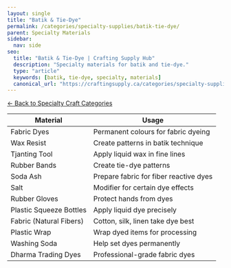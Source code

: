 ```yaml
---
layout: single
title: "Batik & Tie-Dye"
permalink: /categories/specialty-supplies/batik-tie-dye/
parent: Specialty Materials
sidebar:
  nav: side
seo:
  title: "Batik & Tie-Dye | Crafting Supply Hub"
  description: "Specialty materials for batik and tie-dye."
  type: "article"
  keywords: [batik, tie-dye, specialty, materials]
  canonical_url: "https://craftingsupply.ca/categories/specialty-supplies/batik-tie-dye/"
---
```

[← Back to Specialty Craft Categories](/categories/specialty-supplies/)

| Material | Usage |
|----------|-------|
| Fabric Dyes | Permanent colours for fabric dyeing |
| Wax Resist | Create patterns in batik technique |
| Tjanting Tool | Apply liquid wax in fine lines |
| Rubber Bands | Create tie-dye patterns |
| Soda Ash | Prepare fabric for fiber reactive dyes |
| Salt | Modifier for certain dye effects |
| Rubber Gloves | Protect hands from dyes |
| Plastic Squeeze Bottles | Apply liquid dye precisely |
| Fabric (Natural Fibers) | Cotton, silk, linen take dye best |
| Plastic Wrap | Wrap dyed items for processing |
| Washing Soda | Help set dyes permanently |
| Dharma Trading Dyes | Professional-grade fabric dyes |
